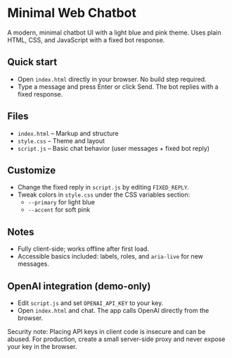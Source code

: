 Minimal Web Chatbot
===================

A modern, minimal chatbot UI with a light blue and pink theme. Uses plain HTML, CSS, and JavaScript with a fixed bot response.

Quick start
-----------

- Open `index.html` directly in your browser. No build step required.
- Type a message and press Enter or click Send. The bot replies with a fixed response.

Files
-----

- `index.html` – Markup and structure
- `style.css` – Theme and layout
- `script.js` – Basic chat behavior (user messages + fixed bot reply)

Customize
---------

- Change the fixed reply in `script.js` by editing `FIXED_REPLY`.
- Tweak colors in `style.css` under the CSS variables section:
  - `--primary` for light blue
  - `--accent` for soft pink

Notes
-----

- Fully client-side; works offline after first load.
- Accessible basics included: labels, roles, and `aria-live` for new messages.

OpenAI integration (demo-only)
------------------------------

- Edit `script.js` and set `OPENAI_API_KEY` to your key.
- Open `index.html` and chat. The app calls OpenAI directly from the browser.

Security note: Placing API keys in client code is insecure and can be abused. For production, create a small server-side proxy and never expose your key in the browser.

